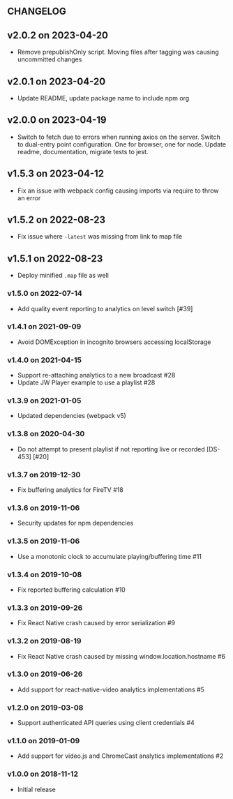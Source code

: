 ## CHANGELOG

## v2.0.2 on 2023-04-20

* Remove prepublishOnly script. Moving files after tagging was causing uncommitted changes

## v2.0.1 on 2023-04-20

* Update README, update package name to include npm org

## v2.0.0 on 2023-04-19

* Switch to fetch due to errors when running axios on the server. Switch to dual-entry point configuration. One for browser, one for node. Update readme, documentation, migrate tests to jest.

## v1.5.3 on 2023-04-12

* Fix an issue with webpack config causing imports via require to throw an error

## v1.5.2 on 2022-08-23

* Fix issue where `-latest` was missing from link to map file

## v1.5.1 on 2022-08-23

* Deploy minified `.map` file as well

### v1.5.0 on 2022-07-14

* Add quality event reporting to analytics on level switch [#39]

### v1.4.1 on 2021-09-09

* Avoid DOMException in incognito browsers accessing localStorage

### v1.4.0 on 2021-04-15

* Support re-attaching analytics to a new broadcast #28
* Update JW Player example to use a playlist #28

### v1.3.9 on 2021-01-05

* Updated dependencies (webpack v5)

### v1.3.8 on 2020-04-30

* Do not attempt to present playlist if not reporting live or recorded [DS-453] [#20]

### v1.3.7 on 2019-12-30

* Fix buffering analytics for FireTV #18

### v1.3.6 on 2019-11-06

* Security updates for npm dependencies

### v1.3.5 on 2019-11-06

* Use a monotonic clock to accumulate playing/buffering time #11

### v1.3.4 on 2019-10-08

* Fix reported buffering calculation #10

### v1.3.3 on 2019-09-26

* Fix React Native crash caused by error serialization #9

### v1.3.2 on 2019-08-19

* Fix React Native crash caused by missing window.location.hostname #6

### v1.3.0 on 2019-06-26

* Add support for react-native-video analytics implementations #5

### v1.2.0 on 2019-03-08

* Support authenticated API queries using client credentials #4

### v1.1.0 on 2019-01-09

* Add support for video.js and ChromeCast analytics implementations #2

### v1.0.0 on 2018-11-12

* Initial release
